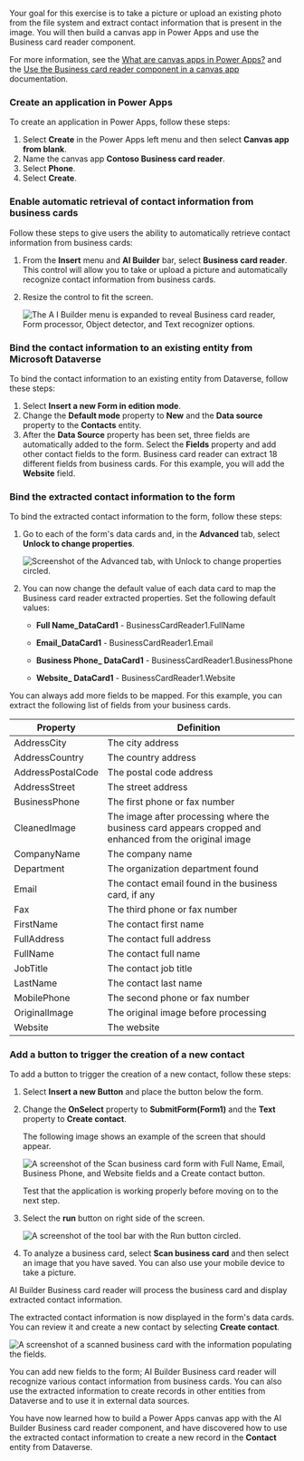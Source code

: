 Your goal for this exercise is to take a picture or upload an existing photo from the file system and extract contact information that is present in the image. You will then build a canvas app in Power Apps and use the Business card reader component. 

For more information, see the [What are canvas apps in Power Apps?](/powerapps/maker/canvas-apps/getting-started/?azure-portal=true) and the [Use the Business card reader component in a canvas app](/ai-builder/business-card-reader-component-in-powerapps/?azure-portal=true) documentation.

### Create an application in Power Apps

To create an application in Power Apps, follow these steps:

1. Select **Create** in the Power Apps left menu and then select **Canvas app from blank**.
2. Name the canvas app **Contoso Business card reader**.
3. Select **Phone**.
4. Select **Create**.

### Enable automatic retrieval of contact information from business cards

Follow these steps to give users the ability to automatically retrieve contact information from business cards:

1. From the **Insert** menu and **AI Builder** bar, select **Business card reader**. This control will allow you to take or upload a picture and automatically recognize contact information from business cards.
2. Resize the control to fit the screen.

    ![The A I Builder menu is expanded to reveal Business card reader, Form processor, Object detector, and Text recognizer options.](../media/image2.png)

### Bind the contact information to an existing entity from Microsoft Dataverse

To bind the contact information to an existing entity from Dataverse, follow these steps:

1. Select **Insert a new Form in edition mode**.
2. Change the **Default mode** property to **New** and the **Data source** property to the **Contacts** entity.
3. After the **Data Source** property has been set, three fields are automatically added to the form. Select the **Fields** property and add other contact fields to the form. Business card reader can extract 18 different fields from business cards. For this example, you will add the **Website** field.

### Bind the extracted contact information to the form

To bind the extracted contact information to the form, follow these steps:

1. Go to each of the form's data cards and, in the **Advanced** tab, select **Unlock to change properties**.

    ![Screenshot of the Advanced tab, with Unlock to change properties circled.](../media/image3.png)

2. You can now change the default value of each data card to map the Business card reader extracted properties. Set the following default values:

   - **Full Name_DataCard1** - BusinessCardReader1.FullName

   - **Email_DataCard1** - BusinessCardReader1.Email

   - **Business Phone_ DataCard1** - BusinessCardReader1.BusinessPhone

   - **Website_ DataCard1** - BusinessCardReader1.Website

You can always add more fields to be mapped. For this example, you can extract the following list of fields from your business cards.

| Property          | Definition                                                                                              |
|-------------------|---------------------------------------------------------------------------------------------------------|
| AddressCity       | The city address                                                                                        |
| AddressCountry    | The country address                                                                                     |
| AddressPostalCode | The postal code address                                                                                 |
| AddressStreet     | The street address                                                                                      |
| BusinessPhone     | The first phone or fax number                                                                           |
| CleanedImage      | The image after processing where the business card appears cropped and enhanced from the original image |
| CompanyName       | The company name                                                                                        |
| Department        | The organization department found                                                                       |
| Email             | The contact email found in the business card, if any                                                    |
| Fax               | The third phone or fax number                                                                           |
| FirstName         | The contact first name                                                                                  |
| FullAddress       | The contact full address                                                                                |
| FullName          | The contact full name                                                                                   |
| JobTitle          | The contact job title                                                                                   |
| LastName          | The contact last name                                                                                   |
| MobilePhone       | The second phone or fax number                                                                          |
| OriginalImage     | The original image before processing                                                                    |
| Website           | The website                                                                                             |

### Add a button to trigger the creation of a new contact

To add a button to trigger the creation of a new contact, follow these steps:

1. Select **Insert a new Button** and place the button below the form.
2. Change the **OnSelect** property to **SubmitForm(Form1)** and the **Text** property to **Create contact**.

    The following image shows an example of the screen that should appear.

    ![A screenshot of the Scan business card form with Full Name, Email, Business Phone, and Website fields and a Create contact button.](../media/image4.png)

    Test that the application is working properly before moving on to the next step.

3. Select the **run** button on right side of the screen.

    ![A screenshot of the tool bar with the Run button circled.](../media/image5.png)

4. To analyze a business card, select **Scan business card** and then select an image that you have saved. You can also use your mobile device to take a picture.

AI Builder Business card reader will process the business card and display extracted contact information.

The extracted contact information is now displayed in the form's data cards. You can review it and create a new contact by selecting **Create contact**.

![A screenshot of a scanned business card with the information populating the fields.](../media/image6.png)

You can add new fields to the form; AI Builder Business card reader will recognize various contact information from business cards. You can also use the extracted information to create records in other entities from Dataverse and to use it in external data sources.

You have now learned how to build a Power Apps canvas app with the AI Builder Business card reader component, and have discovered how to use the extracted contact information to create a new record in the **Contact** entity from Dataverse.
